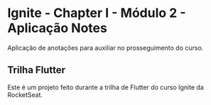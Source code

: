# Ignite - Chapter I - Módulo 2 - Aplicação Notes
Aplicação de anotações para auxiliar no prosseguimento do curso.

## Trilha Flutter
Este é um projeto feito durante a trilha de Flutter do curso Ignite da RocketSeat.